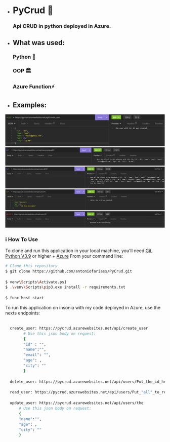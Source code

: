 - <h1> PyCrud 📝
    <h3>Api CRUD in python deployed in Azure.
     
- <h2> What was used:
  
    <h3> Python 🐍
    <h3> OOP 🏛️
    <h3> Azure Function⚡
  
- <h2> Examples:
![alt text](https://github.com/antoniofariass/PyCrud/blob/76c2d1165de116eff65594e02633f69f7a6716eb/images/post.png)
![alt text](https://github.com/antoniofariass/PyCrud/blob/76c2d1165de116eff65594e02633f69f7a6716eb/images/GET.png)
![alt text](https://github.com/antoniofariass/PyCrud/blob/76c2d1165de116eff65594e02633f69f7a6716eb/images/GET_2.png)
![alt text](https://github.com/antoniofariass/PyCrud/blob/76c2d1165de116eff65594e02633f69f7a6716eb/images/PUT.png)
![alt text](https://github.com/antoniofariass/PyCrud/blob/76c2d1165de116eff65594e02633f69f7a6716eb/images/DELETE.png)
   
### :information_source: How To Use
  
To clone and run this application in your local machine, you'll need [Git](https://git-scm.com), [Python V3.9](https://www.python.org/downloads/) or higher + [Azure](https://azure.microsoft.com/pt-br/downloads/)
From your command line:

```bash
# Clone this repository
$ git clone https://github.com/antoniofariass/PyCrud.git

$ venv\Scripts\Activate.ps1
$ .\venv\Scripts\pip3.exe install -r requirements.txt

$ func host start 

```

To run this application on insonia with my code deployed in Azure, use the nexts endpoints: 

```bash
  
  create_user: https://pycrud.azurewebsites.net/api/create_user
        # Use this json body on request:
        {
        "id" : "",
        "name":"",
        "email": "",
        "age": ,
        "city": ""
        }
  
  delete_user: https://pycrud.azurewebsites.net/api/users/Put_the_id_here
                                                         
  read_user: https://pycrud.azurewebsites.net/api/users/Put_"all"_to_read_all_or_"unique"_to_Read_unique_id/Put_the_id_to_read_unique_or_"00"_to_read_all
  
  update_user: https://pycrud.azurewebsites.net/api/users/the
      # Use this json body on request: 
      {
      "name":"",
      "age": ,
      "city": ""
      }
```
